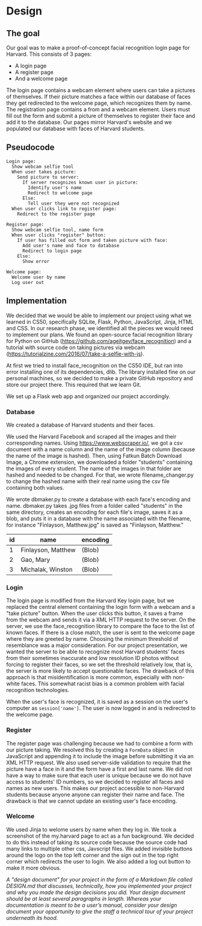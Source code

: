 # Design
## The goal
Our goal was to make a proof-of-concept facial recognition login page for Harvard. This consists of 3 pages:

* A login page
* A register page
* And a welcome page

The login page contains a webcam element where users can take a pictures of themselves. If their picture matches a face within our database of faces they get redirected to the welcome page, which recognizes them by name. The registration page contains a from and a webcam element. Users must fill out the form and submit a picture of themselves to register their face and add it to the database. Our pages mirror Harvard's website and we populated our database with faces of Harvard students.

## Pseudocode
```
Login page:
  Show webcam selfie tool
  When user takes picture:
    Send picture to server:
      If server recognizes known user in picture:
        Identify user's name
        Redirect to welcome page
      Else:
        Tell user they were not recognized
  When user clicks link to register page:
    Redirect to the register page

Register page:
  Show webcam selfie tool, name form
  When user clicks "register" button:
    If user has filled out form and taken picture with face:
      Add user's name and face to database
      Redirect to login page
    Else:
      Show error

Welcome page:
  Welcome user by name
  Log user out
```

## Implementation
We decided that we would be able to implement our project using what we learned in CS50, specifically SQLite, Flask, Python, JavaScript, Jinja, HTML and CSS. In our research phase, we identified all the pieces we would need to implement our plans. We found an open-source facial recognition library for Python on GitHub (https://github.com/ageitgey/face_recognition) and a tutorial with source code on taking pictures via webcam (https://tutorialzine.com/2016/07/take-a-selfie-with-js).

At first we tried to install face_recognition on the CS50 IDE, but ran into error installing one of its dependencies, dlib. The library installed fine on our personal machines, so we decided to make a private GitHub repository and store our project there. This required that we learn Git.

We set up a Flask web app and organized our project accordingly.

### Database

We created a database of Harvard students and their faces.

We used the Harvard Facebook and scraped all the images and their corresponding names. Using https://www.webscraper.io/, we got a csv document with a name column and the name of the image column (because the name of the image is hashed). Then, using Fatkun Batch Download Image, a Chrome extension, we downloaded a folder "students" containing the images of every student. The name of the images in that folder are hashed and needed to be changed. For that, we wrote filename_changer.py to change the hashed name with their real name using the csv file containing both values.

We wrote dbmaker.py to create a database with each face's encoding and name. dbmaker.py takes .jpg files from a folder called "students" in the same directory, creates an encoding for each file's image, saves it as a blob, and puts it in a database with the name associated with the filename, for instance "Finlayson, Matthew.jpg" is saved as "Finlayson, Matthew." 

| id   | name               | encoding |
| ---- | ------------------ | -------- |
| 1    | Finlayson, Matthew | (Blob) |
| 2 | Gao, Mary | (Blob) |
| 3 | Michalak, Winston | (Blob) |


### Login

The login page is modified from the Harvard Key login page, but we replaced the central element containing the login form with a webcam and a "take picture" button. When the user clicks this button, it saves a frame from the webcam and sends it via a XML HTTP request to the server. On the server, we use the face_recognition library to compare the face to the list of known faces. If there is a close match, the user is sent to the welcome page where they are greeted by name. Choosing the minimum threshold of resemblance was a major consideration. For our project presentation, we wanted the server to be able to recognize most Harvard students' faces from their sometimes inaccurate and low resolution ID photos without forcing to register their faces, so we set the threshold relatively low, that is, the server is more likely to accept questionable faces. The drawback of this approach is that misidentification is more common, especially with non-white faces. This somewhat racist bias is a common problem with facial recognition technologies.

When the user's face is recognized, it is saved as a session on the user's computer as `session['name']`. The user is now logged in and is redirected to the welcome page.

### Register

The register page was challenging because we had to combine a form with our picture taking. We resolved this by creating a `FormData` object in JavaScript and appending it to include the image before submitting it via an XML HTTP request. We also used server-side validation to require that the picture have a face in it and the form have a first and last name. We did not have a way to make sure that each user is unique because we do not have access to students' ID numbers, so we decided to register all faces and names as new users. This makes our project accessible to non-Harvard students because anyone anyone can register their name and face. The drawback is that we cannot update an existing user's face encoding.

### Welcome

We used Jinja to welome users by name when they log in. We took a screenshot of the my.harvard page to act as a fun background. We decided to do this instead of taking its source code because the source code had many links to multiple other css, Javscript files. We added invisible buttons around the logo on the top left corner and the sign out in the top right corner which redirects the user to login. We also added a log out button to make it more obvious.





*A "design document" for your project in the form of a Markdown file called DESIGN.md that discusses, technically, how you implemented your project and why you made the design decisions you did. Your design document should be at least several paragraphs in length. Whereas your documentation is meant to be a user’s manual, consider your design document your opportunity to give the staff a technical tour of your project underneath its hood.*

